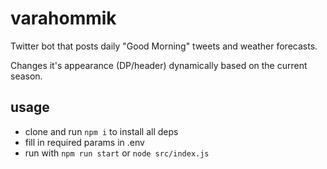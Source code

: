 # varahommik
 Twitter bot that posts daily "Good Morning" tweets and weather forecasts. 
 
 Changes it's appearance (DP/header) dynamically based on the current season. 

## usage
- clone and run `npm i` to install all deps
- fill in required params in .env
- run with `npm run start` or `node src/index.js`
